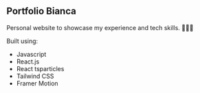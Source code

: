 ## Portfolio Bianca

Personal website to showcase my experience and tech skills. 👩🏼‍💻

Built using:

- Javascript
- React.js
- React tsparticles
- Tailwind CSS
- Framer Motion

